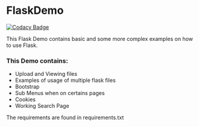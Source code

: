 # FlaskDemo

[![Codacy Badge](https://api.codacy.com/project/badge/Grade/e035c59b0d7a4c288e7efbc0742500b0)](https://app.codacy.com/app/Aikufurr/FlaskDemo?utm_source=github.com&utm_medium=referral&utm_content=Aikufurr/FlaskDemo&utm_campaign=Badge_Grade_Dashboard)

This Flask Demo contains basic and some more complex examples on how to use Flask.

### This Demo contains:
* Upload and Viewing files
* Examples of usage of multiple flask files
* Bootstrap
* Sub Menus when on certains pages
* Cookies
* Working Search Page

The requirements are found in requirements.txt
